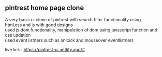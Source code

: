## pintrest home page clone

A very basic ui clone of pintrest with search filter functionality using html,css and js with good designs <br>
used js dom functionality, manipulation of dom using javascript function and css updation <br>
used event listners such as onlcick and mouseover eventlistners <br>

live link : https://pintrest-ui.netlify.app/#
